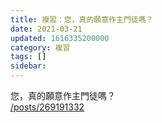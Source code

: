 ```yaml
---
title: 複習：您，真的願意作主門徒嗎？
date: 2021-03-21
updated: 1616335200000
category: 複習
tags: []
sidebar: 
---
```


<p>您，真的願意作主門徒嗎？<br/>
<a href="/posts/269191332" target="_blank">/posts/269191332</a></p>
<p> </p>
